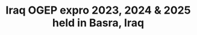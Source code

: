 ---
order: 4
title: "Iraq OGEP expro 2023, 2024 & 2025 held in Basra, Iraq"
image: 'https://iraqexpo.net/wp-content/uploads/2025/01/%D8%A7%D8%B9%D9%84%D8%A7%D9%86-%D9%85%D8%B9%D8%B1%D8%B6-%D8%A7%D9%88%D8%AC%D8%A8-25-1.jpg'
---
